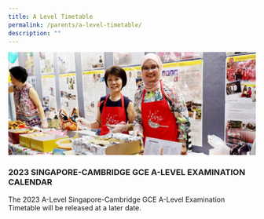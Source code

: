 ```yaml
---
title: A Level Timetable
permalink: /parents/a-level-timetable/
description: ""
---
```

![](/images/Resources-for-Parents-2-1024x425.jpg)
### 2023 SINGAPORE-CAMBRIDGE GCE A-LEVEL EXAMINATION CALENDAR

The 2023 A-Level Singapore-Cambridge GCE A-Level Examination Timetable will be released at a later date.